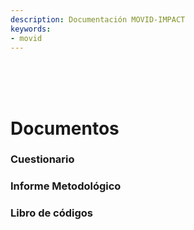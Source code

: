 ```yaml
---
description: Documentación MOVID-IMPACT
keywords:
- movid
---
```


<br><br><br>

# Documentos

<div class="col-md-12">
            <div class="row">
                <div class="col-md-4">
                    <div class="box-simple">
                <a href="../input/docs/Cuestionario_MOVID-IMPACT.pdf">
                      <div class="icon">
                                <i class="fas fa-book"></i>
                            </div>
                        </a>
                        <h3>Cuestionario</h3>
                        <p></p>
                    </div>
                </div>
        <div class="col-md-4">
                    <div class="box-simple">
                        <a href="../input/docs/Informe_Metodologico_MOVID-IMPACT.pdf">
                            <div class="icon">
                                <i class="fas fa-file"></i>
                            </div>
                        </a>
                        <h3>Informe Metodológico</h3>
                        <p></p>
                    </div>
                </div>
        <div class="col-md-4">
                    <div class="box-simple">
                        <a href="https://rpubs.com/valentinaandrade/movid-impact-codebook">
                            <div class="icon">
                                <i class="fas fa-pen"></i>
                            </div>
                        </a>
                        <h3>Libro de códigos</h3>
                        <p></p>
                    </div>
                </div>
                </div>
            </div>
        </div>




